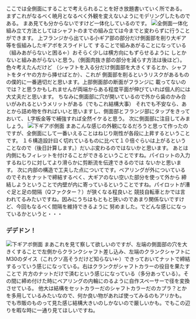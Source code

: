 ここでは全側面にすることで考えられることを好き放題書いていく所である。
まずこれがなるべく暁月となるべく外観を変えないようにモデリングしたものである。
まあ見ても分からないですけど一体化しているのです。
![全側面一体化](https://raw.githubusercontent.com/yoshiharatakuya/gearboxinteglation/master/sharephoto/%E5%85%A8%E5%81%B4%E9%9D%A2%E4%B8%80%E4%BD%93%E5%8C%96.png)
組み立て方法としてはシャフトのまでの組み立ては今までと変わらずに行うことができます。
上フランジから出ている小ギア部の部分だけ側面部を削り大ギア等を仮組みしたギアボをスライドして
することで組みあがることになっている（組みあがらないと困る←）おそらく少しは横方向にもずらせるように
しとかないと組みあがらないと思う。（側面肉抜き部の部分を減らす方法は後ほど）。色々考えたんだけど
（シャフトを入る分だけ側面部を大きくするとか、シャフトをタイヤの方から挿せばとか）、これが
側面部を削るというリスクがあるものの僕的に一番適切だと思います。上部側面部の断面がフランジに
載ってないのでは？と思うかもしれませんが両端からある程度平面が伸びていれば個人的には大丈夫だと思います。
ちなみに側面部に穴が開いているので外から歯のかみ合いがみれるというメリットがある（でもこれ結構大事）
それでも不安なら、あとから詰め物を作ればいいと思いますし、側面部とフランジ部にタップをきっておいて、
L字板金等で補強すれば全然イケると思う。
次に側面部に注目してみましょう。
 ![下ギアボ側面](https://raw.githubusercontent.com/yoshiharatakuya/gearboxinteglation/master/sharephoto/%E4%B8%8B%E3%82%AE%E3%82%A2%E3%83%9C%E5%81%B4%E9%9D%A2.png)
 まあこんな感じの外観になるだろうと思って作ったのですが、全側面にして一番いえることはねじり剛性が各段に上昇するということです。
 １６構造設計曰く切れているものに比べて１０倍ぐらいは上がるということなので（後日計算します。）だいぶ変わるのではないかと思います。
 あとは内側にもフィレットを付けることができるということですね。パイロットの入力するねじりに対してより滑らかに剪断流を伝達できるのでは
 ないかと思います。
次に内部の構造で工夫した点についてです。ベアリングが外についているのでそれをナットで締結するべく、大ギアのない空いた部分を使って外から
締結しようということで内壁が内に寄っているということですね。パイロットが漕ぐ足と足の間隔（Qファクター？）が狭くなる程良いと
競技自転車とかでは言われてるみたいですね。因みにうちはもともと狭いのであまり関係ないですけど、今回もなるべく間隔を維持できるように
努めました。でどんな感じになっているかというと・・・
### デデドン！
![下ギアボ側面](https://raw.githubusercontent.com/yoshiharatakuya/gearboxinteglation/master/sharephoto/%E4%B8%8B%E3%82%AE%E3%82%A2%E3%83%9C%E8%A9%B3%E7%B4%B0%E5%9B%B3.jpg)
まあこれを見て察して欲しいのですが、左端の側面部の穴を大きくすることで左側からクランクシャフト差し込み、左端のクランクシャフトに
M30のダイス（これクソ高そうだけど知らない←）できっておいてナットで締結するっていう感じになっている。右はクランクがシャフトカラーの役目を果たすことで
片方のナットだけで済むという感じになっている（多分あっている）。その間に締め付けた時にベアリングの内輪にのるように自作スペーサーで径を変換させている。
他大は結構をセットカラーだのシャフトカラーだのカプラ？とかを多用しているみたいなので、何か良い物があれば使ってみるのもアリかも。
でも市販のものって見た感じ結構大きいのしかないので厳しいかも。でもこの辺りを暇な時に一通り見てほしいですね。
